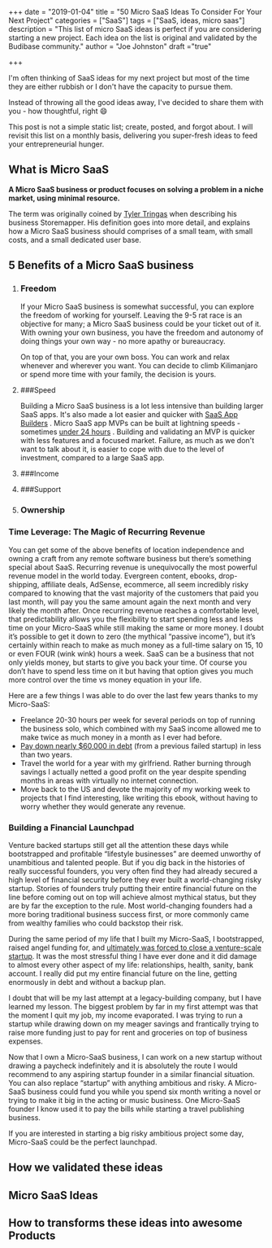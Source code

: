 +++
date = "2019-01-04"
title = "50 Micro SaaS Ideas To Consider For Your Next Project"
categories = ["SaaS"] 
tags = ["SaaS, ideas, micro saas"]
description = "This list of micro SaaS ideas is perfect if you are considering starting a new project. Each idea on the list is original and validated by the Budibase community."
author = "Joe Johnston"
draft ="true"

+++

I'm often thinking of SaaS ideas for my next project but most of the time they are either rubbish or I don't have the capacity to pursue them. 

Instead of throwing all the good ideas away, I've decided to share them with you - how thoughtful, right :smile:

This post is not a simple static list; create, posted, and forgot about. I will revisit this list on a monthly basis, delivering you super-fresh ideas to feed your entrepreneurial hunger.



## What is Micro SaaS

**A Micro SaaS business or product focuses on solving a problem in a niche market, using minimal resource.** 

The term was originally coined by [Tyler Tringas](https://tylertringas.com/) when describing his business Storemapper. His definition goes into  more detail, and explains how a Micro SaaS business should comprises of a small team, with small costs, and a small dedicated user base. 



## 5 Benefits of a Micro SaaS business



1. ### Freedom

   If your Micro SaaS business is somewhat successful, you can explore the freedom of working for yourself. Leaving the 9-5 rat race is an objective for many; a Micro SaaS business could be your ticket out of it. With owning your own business, you have the freedom and autonomy of doing things your own way - no more apathy or bureaucracy.

   On top of that, you are your own boss. You can work and relax whenever and wherever you want. You can decide to climb Kilimanjaro or spend more time with your family, the decision is yours.

2. ###Speed

   Building a Micro SaaS business is a lot less intensive than building larger SaaS apps. It's also made a lot easier and quicker with [SaaS App Builders](https://www.budibase.com) .  Micro SaaS app MVPs can be built at lightning speeds - sometimes [under 24 hours](https://www.youtube.com/watch?v=DexyfHomC4Q) . Building and validating an MVP is quicker with less features and a focused market. Failure, as much as we don't want to talk about it, is easier to cope with due to the level of investment, compared to a large SaaS app.

3. ###Income

4. ###Support

5. ### Ownership













### Time Leverage: The Magic of Recurring Revenue

You can get some of the above benefits of location independence and owning a craft from any remote software business but there’s something special about SaaS. Recurring revenue is unequivocally the most powerful revenue model in the world today. Evergreen content, ebooks, drop-shipping, affiliate deals, AdSense, ecommerce, all seem incredibly risky compared to knowing that the vast majority of the customers that paid you last month, will pay you the same amount again the next month and very likely the month after. Once recurring revenue reaches a comfortable level, that predictability allows you the flexibility to start spending less and less time on your Micro-SaaS while still making the same or more money. I doubt it’s possible to get it down to zero (the mythical “passive income”), but it’s certainly within reach to make as much money as a full-time salary on 15, 10 or even FOUR (wink wink) hours a week. SaaS can be a business that not only yields money, but starts to give you back your time. Of course you don’t have to spend less time on it but having that option gives you much more control over the time vs money equation in your life.

Here are a few things I was able to do over the last few years thanks to my Micro-SaaS:

- Freelance 20-30 hours per week for several periods on top of running the business solo, which combined with my SaaS income allowed me to make twice as much money in a month as I ever had before.
- [Pay down nearly $60,000 in debt](http://tylertringas.com/debt-free/) (from a previous failed startup) in less than two years.
- Travel the world for a year with my girlfriend. Rather burning through savings I actually netted a good profit on the year despite spending months in areas with virtually no internet connection.
- Move back to the US and devote the majority of my working week to projects that I find interesting, like writing this ebook, without having to worry whether they would generate any revenue.

### 

### Building a Financial Launchpad

Venture backed startups still get all the attention these days while bootstrapped and profitable “lifestyle businesses” are deemed unworthy of unambitious and talented people. But if you dig back in the histories of really successful founders, you very often find they had already secured a high level of financial security before they ever built a world-changing risky startup. Stories of founders truly putting their entire financial future on the line before coming out on top will achieve almost mythical status, but they are by far the exception to the rule. Most world-changing founders had a more boring traditional business success first, or more commonly came from wealthy families who could backstop their risk.

During the same period of my life that I built my Micro-SaaS, I bootstrapped, raised angel funding for, and [ultimately was forced to close a venture-scale startup](http://tylertringas.com/closing-solarlist-a-cleantech-post-mortem/). It was the most stressful thing I have ever done and it did damage to almost every other aspect of my life: relationships, health, sanity, bank account. I really did put my entire financial future on the line, getting enormously in debt and without a backup plan.

I doubt that will be my last attempt at a legacy-building company, but I have learned my lesson. The biggest problem by far in my first attempt was that the moment I quit my job, my income evaporated. I was trying to run a startup while drawing down on my meager savings and frantically trying to raise more funding just to pay for rent and groceries on top of business expenses.

Now that I own a Micro-SaaS business, I can work on a new startup without drawing a paycheck indefinitely and it is absolutely the route I would recommend to any aspiring startup founder in a similar financial situation. You can also replace “startup” with anything ambitious and risky. A Micro-SaaS business could fund you while you spend six month writing a novel or trying to make it big in the acting or music business. One Micro-SaaS founder I know used it to pay the bills while starting a travel publishing business.

If you are interested in starting a big risky ambitious project some day, Micro-SaaS could be the perfect launchpad.



## How we validated these ideas

## Micro SaaS Ideas

## How to transforms these ideas into awesome Products